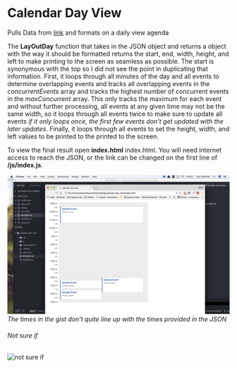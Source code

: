 # Calendar Day View


Pulls Data from [link](https://appcues-interviews.firebaseio.com/calendar/events.json) and formats on a daily view agenda

The **LayOutDay** function that takes in the JSON object and returns a object with the way it should be formatted returns the start, end, width, height, and left to make printing to the screen as seamless as possible. The start is synonymous with the top so I did not see the point in duplicating that information. First, it loops through all minutes of the day and all events to determine overlapping events and tracks all overlapping events in the _concurrentEvents_ array and tracks the highest number of concurrent events in the _maxConcurrent_ array. This only tracks the maximum for each event and without further processing, all events at any given time may not be the same width, so it loops through all events twice to make sure to update all events _if it only loops once, the first few events don't get updated with the later updates_. Finally, it loops through all events to set the height, width, and left values to be printed to the printed to the screen.

To view the final result open **index.html** index.html</a>. You will need internet access to reach the JSON, or the link can be changed on the first line of **/js/index.js**.


![Demo layout](screenshot.png)
 _The times in the gist don't quite line up with the times provided in the JSON_


###### Not sure if
![not sure if](https://media.giphy.com/media/3ornka9rAaKRA2Rkac/giphy.gif)  
